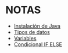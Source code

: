 # NOTAS

- [Instalación de Java](2024.08/01-install-java/README.md)
- [Tipos de datos](2024.08/02-data-types/README.md)
- [Variables](2024.08/03-variables/README.md)
- [Condicional IF ELSE](2024.08/04-conditionals/README.md)
